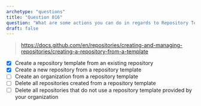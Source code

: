 ```yaml
---
archetype: "questions"
title: "Question 016"
question: "What are some actions you can do in regards to Repository Templates? (Choose two.)"
draft: false
---
```



> https://docs.github.com/en/repositories/creating-and-managing-repositories/creating-a-repository-from-a-template
- [x] Create a repository template from an existing repository
- [x] Create a new repository from a repository template
- [ ] Create an organization from a repository template
- [ ] Delete all repositories created from a repository template
- [ ] Delete all repositories that do not use a repository template provided by your organization
